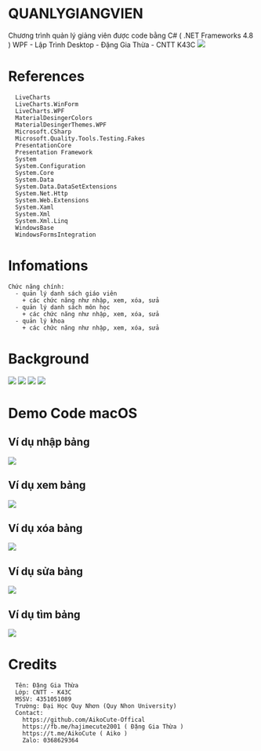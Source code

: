 # QUANLYGIANGVIEN
Chương trình quản lý giảng viên được code bằng C# ( .NET Frameworks 4.8 ) WPF - Lập Trình Desktop - Đặng Gia Thừa - CNTT K43C 
<img src="https://raw.githubusercontent.com/AikoCute-Offical/quanlygiangvien/master/Demo.jpg">

# References
```
  LiveCharts
  LiveCharts.WinForm
  LiveCharts.WPF
  MaterialDesingerColors
  MaterialDesingerThemes.WPF
  Microsoft.CSharp
  Microsoft.Quality.Tools.Testing.Fakes
  PresentationCore
  Presentation Framework
  System
  System.Configuration
  System.Core
  System.Data
  System.Data.DataSetExtensions
  System.Net.Http
  System.Web.Extensions
  System.Xaml
  System.Xml
  System.Xml.Linq
  WindowsBase
  WindowsFormsIntegration
```

# Infomations
```
Chức năng chính: 
  - quản lý danh sách giáo viên
    + các chức năng như nhập, xem, xóa, sửa
  - quản lý danh sách môn học
    + các chức năng như nhập, xem, xóa, sửa
  - quản lý khoa
    + các chức năng như nhập, xem, xóa, sửa
```

# Background
<img src="https://raw.githubusercontent.com/AikoCute-Offical/quanlygiangvien/master/image-demo/Home.jpg">
<img src="https://raw.githubusercontent.com/AikoCute-Offical/quanlygiangvien/master/image-demo/GiangVien.jpg">
<img src="https://raw.githubusercontent.com/AikoCute-Offical/quanlygiangvien/master/image-demo/MonHoc.jpg">
<img src="https://raw.githubusercontent.com/AikoCute-Offical/quanlygiangvien/master/image-demo/Khoa.jpg">

# Demo Code macOS

## Ví dụ nhập bảng
<img src="https://raw.githubusercontent.com/AikoCute-Offical/quanlygiangvien/master/image-demo/NHAP.png">

## Ví dụ xem bảng
<img src="https://raw.githubusercontent.com/AikoCute-Offical/quanlygiangvien/master/image-demo/XEM.png">

## Ví dụ xóa bảng
<img src="https://raw.githubusercontent.com/AikoCute-Offical/quanlygiangvien/master/image-demo/XOA.png">

## Ví dụ sửa bảng
<img src="https://raw.githubusercontent.com/AikoCute-Offical/quanlygiangvien/master/image-demo/SUA.png">

## Ví dụ tìm bảng
<img src="https://raw.githubusercontent.com/AikoCute-Offical/quanlygiangvien/master/image-demo/TIM.png">

# Credits
```
  Tên: Đặng Gia Thừa
  Lớp: CNTT - K43C
  MSSV: 4351051089
  Trường: Đại Học Quy Nhơn (Quy Nhon University)
  Contact:
	https://github.com/AikoCute-Offical 
	https://fb.me/hajimecute2001 ( Đặng Gia Thừa )
	https://t.me/AikoCute ( Aiko )
	Zalo: 0368629364
```
